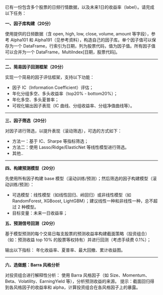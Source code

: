 已有一份包含多个股票的日频行情数据，以及未来1日的收益率（label）。请完成以下任务：

**一、因子库构建（20分）**

使用提供的日频数据（含 open, high, low, close, volume, amount 等字段），参考 Alpha101 和 Alpha191（见参考资料），构造自己的因子库。单个因子值可以保存为一个 DataFrame，行索引为日期，列为股票代码，值为因子值。所有因子值可以合并为一个 DataFrame，MultiIndex\[日期，股票代码]。

---

**二、简易因子回测框架（20分）**

实现一个简易的因子评估框架，支持以下功能：
- 因子 IC（Information Coefficient）评估；
- 年化分组多空、多头收益率（top20% - bottom20%）；
- 年化多空、多头夏普率；
- 可视化输出因子表现（IC 曲线、分组收益率、分组净值曲线等）。

---

**三、因子筛选（20分）**

对因子进行筛选，以提升表现（滚动筛选），可选的方式如下：
- 方法一：基于 IC、Sharpe 等指标筛选；
- 方法二：使用 Lasso/Ridge/ElasticNet 等线性模型进行筛选。
- 其他..

---

**四、构建预测模型（20分）**

先使用所有因子构建 base 模型（滚动训练/预测）；然后筛选的因子构建模型（滚动训练/预测）：
- 可选模型：线性模型（如线性回归、岭回归）或非线性模型（如 RandomForest, XGBoost, LightGBM）；建议线性一种和非线性一种，总不超过 2 种模型。
- 目标变量：未来一日收益率；

**五、预测信号回测（20分）**

基于模型预测的每个交易日每支股票的预测收益率构建截面策略（投资组合）
（如：预测收益 top 10% 的股票等权持有）并进行回测（考虑手续费 0.1%）；

输出以下指标：
年化收益率、夏普率、最大回撤、累计收益图。

---

**六、选做题：Barra 风格分析**

对投资组合进行解释性分析：
使用 Barra 风格因子（如 Size、Momentum、Beta、Volatility、EarningYield 等），分析预测收益的来源。
提示：截面回归得到各风格因子的收益率和 alpha，计算投资组合在各风格因子上的暴露。
